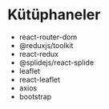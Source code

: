 # Kütüphaneler

- react-router-dom
- @reduxjs/toolkit
- react-redux
- @splidejs/react-splide
- leaflet
- react-leaflet
- axios
- bootstrap
